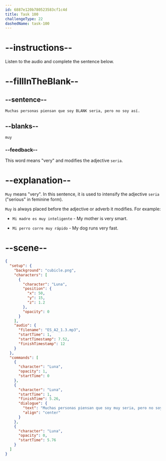 ```yaml
---
id: 6887e120b780523583cf1c4d
title: Task 100
challengeType: 22
dashedName: task-100
---
```


<!-- Luna: Muchas personas piensan que soy muy seria, pero no soy así. -->

# --instructions--

Listen to the audio and complete the sentence below.

# --fillInTheBlank--

## --sentence--

`Muchas personas piensan que soy BLANK seria, pero no soy así.`

## --blanks--

`muy`

### --feedback--

This word means "very" and modifies the adjective `seria`.

# --explanation--

`Muy` means "very". In this sentence, it is used to intensify the adjective `seria` ("serious" in feminine form).

`Muy` is always placed before the adjective or adverb it modifies. For example:

- `Mi madre es muy inteligente` - My mother is very smart.

- `Mi perro corre muy rápido` - My dog runs very fast.

# --scene--

```json
{
  "setup": {
    "background": "cubicle.png",
    "characters": [
      {
        "character": "Luna",
        "position": {
          "x": 50,
          "y": 15,
          "z": 1.2
        },
        "opacity": 0
      }
    ],
    "audio": {
      "filename": "ES_A2_1.3.mp3",
      "startTime": 1,
      "startTimestamp": 7.52,
      "finishTimestamp": 12
    }
  },
  "commands": [
    {
      "character": "Luna",
      "opacity": 1,
      "startTime": 0
    },
    {
      "character": "Luna",
      "startTime": 1,
      "finishTime": 5.26,
      "dialogue": {
        "text": "Muchas personas piensan que soy muy seria, pero no soy así.",
        "align": "center"
      }
    },
    {
      "character": "Luna",
      "opacity": 0,
      "startTime": 5.76
    }
  ]
}
```
